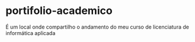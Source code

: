 # portifolio-academico
 É um local onde compartilho o andamento do meu curso de licenciatura de informática aplicada
